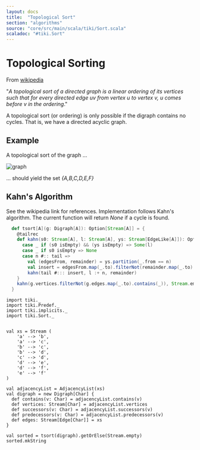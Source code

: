 ```yaml
---
layout: docs 
title:  "Topological Sort"
section: "algorithms"
source: "core/src/main/scala/tiki/Sort.scala"
scaladoc: "#tiki.Sort"
---
```

# Topological Sorting

From [wikipedia](https://en.wikipedia.org/wiki/Topological_sorting)

"_A topological sort of a directed graph is a linear
ordering of its vertices such that for every directed edge uv 
from vertex u to vertex v, u comes before v in the ordering_."

A topological sort (or ordering) is only possible if the digraph contains
no cycles. That is, we have a directed acyclic graph.

## Example

A topological sort of the graph ...

![graph](https://raw.github.com/lewismj/tiki/master/docs/src/main/resources/microsite/img/topologicalSort.png)

... should yield the set  _{A,B,C,D,E,F}_


## Kahn's Algorithm

See the wikipedia link for references. Implementation follows Kahn's algorithm.
The current function will return _None_ if a cycle is found.

```scala
  def tsort[A](g: Digraph[A]): Option[Stream[A]] = {
    @tailrec
    def kahn(s0: Stream[A], l: Stream[A], ys: Stream[EdgeLike[A]]): Option[Stream[A]] = s0 match {
      case _ if (s0 isEmpty) && (ys isEmpty) => Some(l)
      case _ if s0 isEmpty => None
      case n #:: tail =>
        val (edgesFrom, remainder) = ys.partition(_.from == n)
        val insert = edgesFrom.map(_.to).filterNot(remainder.map(_.to).contains(_))
        kahn(tail #::: insert, l :+ n, remainder)
    }
    kahn(g.vertices.filterNot(g.edges.map(_.to).contains(_)), Stream.empty, g.edges)
  }
```


```tut
import tiki._
import tiki.Predef._
import tiki.implicits._
import tiki.Sort._


val xs = Stream (
    'a' --> 'b',
    'a' --> 'c',
    'b' --> 'c',
    'b' --> 'd',
    'c' --> 'd',
    'd' --> 'e',
    'd' --> 'f',
    'e' --> 'f'
)

val adjacencyList = AdjacencyList(xs)
val digraph = new Digraph[Char] {
  def contains(v: Char) = adjacencyList.contains(v)
  def vertices: Stream[Char] = adjacencyList.vertices
  def successors(v: Char) = adjacencyList.successors(v)
  def predecessors(v: Char) = adjacencyList.predecessors(v)
  def edges: Stream[Edge[Char]] = xs
}

val sorted = tsort(digraph).getOrElse(Stream.empty)
sorted.mkString
```